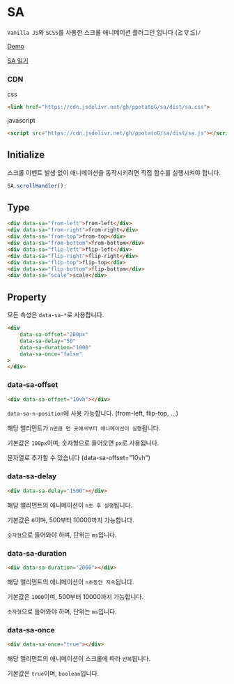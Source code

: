 # SA

`Vanilla JS`와 `SCSS`를 사용한 스크롤 애니메이션 플러그인 입니다 (≧∇≦)ﾉ

[Demo](https://ppotatog.github.io/SA/demo/)

[SA 일기](https://blog.naver.com/thgus2270/222523584611)

### CDN

css
```html
<link href="https://cdn.jsdelivr.net/gh/ppotatoG/sa/dist/sa.css">
```

javascript
```html
<script src="https://cdn.jsdelivr.net/gh/ppotatoG/sa/dist/sa.js"></script>
```

## Initialize

스크롤 이벤트 발생 없이 애니메이션을 동작시키려면 직접 함수를 실행시켜야 합니다.
```js
SA.scrollHandler();
```

## Type
```html
<div data-sa="from-left">from-left</div>
<div data-sa="from-right">from-right</div>
<div data-sa="from-top">from-top</div>
<div data-sa="from-bottom">from-bottom</div>
<div data-sa="flip-left">flip-left</div>
<div data-sa="flip-right">flip-right</div>
<div data-sa="flip-top">flip-top</div>
<div data-sa="flip-bottom">flip-bottom</div>
<div data-sa="scale">scale</div>
```

## Property

모든 속성은 `data-sa-*`로 사용합니다.

```html
<div
    data-sa-offset="200px"
    data-sa-delay="50"
    data-sa-duration="1000"
    data-sa-once="false"
>
</div>
```

### data-sa-offset
```html
<div data-sa-offset="10vh"></div>
```
`data-sa-n-position`에 사용 가능합니다. (from-left, flip-top, ...)

해당 앨리먼트가 `n만큼 먼 곳에서부터 애니메이션이 실행`됩니다.

기본값은 `100px`이며, 숫자형으로 들어오면 `px`로 사용됩니다.

문자열로 추가할 수 있습니다 (data-sa-offset="10vh")

### data-sa-delay
```html
<div data-sa-delay="1500"></div>
```

해당 앨리먼트의 애니메이션이 `n초 후 실행`됩니다.

기본값은 `0`이며, 500부터 10000까지 가능합니다.

`숫자형`으로 들어와야 하며, 단위는 `ms`입니다.

### data-sa-duration
```html
<div data-sa-duration="2000"></div>
```
해당 앨리먼트의 애니메이션이 `n초동안 지속`됩니다.

기본값은 `1000`이며, 500부터 10000까지 가능합니다.

`숫자형`으로 들어와야 하며, 단위는 `ms`입니다.

### data-sa-once
```html
<div data-sa-once="true"></div>
```
해당 앨리먼트의 애니메이션이 스크롤에 따라 `반복`됩니다.

기본값은 `true`이며, `boolean`입니다.
